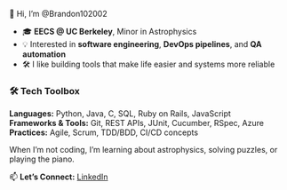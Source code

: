 👋 Hi, I’m @Brandon102002

- 🎓 **EECS @ UC Berkeley**, Minor in Astrophysics  
- 💡 Interested in **software engineering**, **DevOps pipelines**, and **QA automation**  
- 🛠 I like building tools that make life easier and systems more reliable

### 🛠 Tech Toolbox  
**Languages:** Python, Java, C, SQL, Ruby on Rails, JavaScript  
**Frameworks & Tools:** Git, REST APIs, JUnit, Cucumber, RSpec, Azure
**Practices:** Agile, Scrum, TDD/BDD, CI/CD concepts 

When I’m not coding, I’m learning about astrophysics, solving puzzles, or playing the piano.

📫 **Let’s Connect:** [LinkedIn](https://linkedin.com/in/brandonstinson1)
